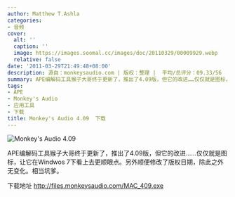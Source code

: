 ```yaml
---
author: Matthew T.Ashla
categories:
- 音频
cover:
  alt: ''
  caption: ''
  image: https://images.soomal.cc/images/doc/20110329/00009929.webp
  relative: false
date: '2011-03-29T21:49:48+08:00'
description: 源自：monkeysaudio.com | 版权：整理 |  平均/总评分：09.33/56
summary: APE编解码工具猴子大哥终于更新了，推出了4.09版，但它的改进……仅仅就是图标，让它在Windwos 7下看上去更顺眼点。另外顺便修改了版权日期，除此之外无变化。相当坑爹
tags:
- APE
- Monkey's Audio
- 应用工具
- 下载
title: Monkey's Audio 4.09  下载
---
```


![Monkey's Audio 4.09](https://images.soomal.cc/images/doc/20110329/00009929.webp)



APE编解码工具猴子大哥终于更新了，推出了4.09版，但它的改进……仅仅就是图标，让它在Windwos 7下看上去更顺眼点。另外顺便修改了版权日期，除此之外无变化。相当坑爹。



下载地址
http://files.monkeysaudio.com/MAC_409.exe